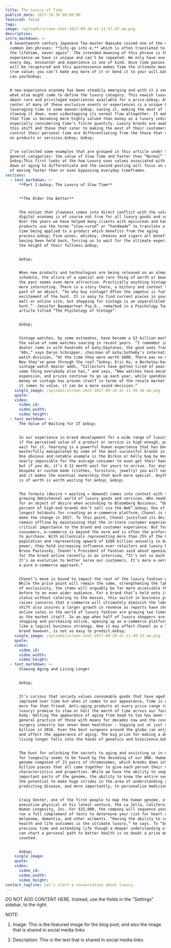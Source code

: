 ```yaml
---
title: The Luxury of Time
publish_date: 2017-10-30 00:00:00
featured: false
tags:
image: /uploads/screen-shot-2017-09-26-at-11-57-47-am.png
description:
intro_markdown: >-
  A Seventeenth century Japanese Tea master Naosuke coined one of the most
  common Zen phrases: **Ichi-go ichi-e,** which is often translated to “once in
  the lifetime, never again”. The intended meaning of this phrase is that every
  experience we have is unique and can’t be repeated. We only have one life and
  every day, encounter and experience is one of kind. Once time passes it never
  will be recaptured and this quintessence makes Time the ultimate measure of
  true value; you can’t make any more of it or bend it to your will.&nbsp; Or
  can you?&nbsp;


  A new experience economy has been steadily emerging and with it a sense of
  what else might come to define the luxury category. This newish luxury is all
  about rare and privileged experiences available for a price.&nbsp; At the
  center of many of these exclusive events or experiences is a unique benefit of
  leveraging time in some manner:&nbsp; saving it, making the most of it,
  slowing it down, even sidestepping its normal flow altogether. It makes sense
  that Time is becoming more highly valued than money as a luxury indicator,
  especially considering time’s finite quantity. Luxury brands are awakening to
  this shift and those that cater to making the most of their customers’ need to
  control their personal time are differentiating from the those that only focus
  on products or services.&nbsp; &nbsp;


  I’ve collected some examples that are grouped in this article under two
  general catagories: the value of Slow Time and Faster than “Normal” Time.
  &nbsp;This first looks at the how Luxury uses values associated with slowing
  down or aging to differentiate and the second posting will focus on examples
  of moving faster then or even bypassing everyday timeframes.
sections:
  - text_markdown: >-
      **Part 1:&nbsp; The Luxury of Slow Time**


      **The Older the Better**


      The notion that slowness comes into direct conflict with the values of our
      digital economy is of course not true for all luxury goods and services.
      Over the years we have helped many clients with epicurean and hand-crafted
      products use the terms “slow-cured” or “handmade” to translate a value of
      time being applied to a product which benefits from the aging
      process.&nbsp; Fine wines, whiskey, cheeses and cigars all benefit from
      having been held back, forcing us to wait for the ultimate experience at
      the height of their fullness.&nbsp;


      &nbsp;


      When new products and technologies are being released on an almost daily
      schedule, the allure of a special and rare thing of worth or beauty from
      the past seems even more attractive. Practically anything Vintage sounds
      more interesting. There is a story there, a history and context to the
      past of an object. “So why buy vintage? Often the impetus is fueled by the
      excitement of the hunt. It is easy to find current pieces in your local
      mall or online site, but shopping for vintage is an unparalleled treasure
      hunt.” -Jennifer Baumgartner Psy.D., remarked in a Psychology Today
      article titled “The Psychology of Vintage”.


      &nbsp;


      Vintage watches, by some estimates, have become a $3 billion market with
      the value of some watches soaring in recent years. “I remember in 1990 a
      dealer came in with hundreds of &shy;Daytonas, the good ones from the
      ’60s,” says Daryn Schnipper, chairman of &shy;Sotheby’s international
      watch division, “At the time they were worth $800. There was no market.
      Now they’ve gone through the roof.”&nbsp; Eric Ku, a Berkeley-based
      vintage watch dealer adds, “Collectors have gotten tired of wearing the
      same thing everybody else has,” and says, “New watches have become so
      expensive, and prices continue to go up each year, while spending the same
      money on vintage has proven itself in terms of the resale market, and when
      it comes to value, it can be a more sound decision.”
    single_image: /uploads/screen-shot-2017-09-26-at-11-56-34-am.png
    quote:
    video:
      video_id:
      video_width:
      video_height:
  - text_markdown: >-
      The Value of Waiting for IT &nbsp;


      In our experience in brand development for a wide range of luxury clients,
      if the perceived value of a product or service is high enough, people will
      wait for it. Yearning is a powerful human experience that has been
      masterfully manipulated by some of the most successful brands in history.
      One obvious and notable example is the Birkin or Kelly bag by Hermes - now
      nearly impossible for the average consumer to even get their hands on one,
      but if you do, it’s 6-12 month wait for yours to arrive. For anything
      bespoke or custom made (clothes, furniture, jewelry) you will need to wait
      and it makes the eventual ownership that much more special. Anything that
      is of worth is worth waiting for.&nbsp; &nbsp;


      The formula (desire + waiting = demand) comes into contest with the
      growing Omnichannel world of luxury goods and services. Who needs to wait
      for an object of desire when according to Bloomberg Business, “Only 40
      percent of high-end brands don’t sell via the Web”.&nbsp; One of the
      longest holdouts for creating an e-commerce platform, Chanel is set to
      make the change in 2017. To this point, Chanel justified its decision to
      remain offline by maintaining that the in-store customer experience is of
      critical importance to the brand and customer experience. But for many
      consumers, e-commerce is beyond the norm and is often the preferred path
      to purchase. With millennials representing more than 25% of the US
      population and representing upward of $200 billion annually in buying
      power, they hold increasing influence over retailers and luxury brands.
      Bruno Pavlovsky, Chanel’s President of Fashion said about opening up sales
      for the brand online recently in an interview, “It’s not so much a shift.
      It’s an evolution to better serve our customers. It’s more e-service than
      a pure e-commerce approach.”


      Chanel’s move is bound to impact the rest of the luxury fashion world.
      While the price point will remain the same, strengthening the label’s air
      of exclusivity, the items will arguably be far more accessible than ever
      before to an even wider audience. For a brand that’s held onto its luxury
      status without catering to the masses, this switch in business practice
      raises concerns that e-commerce will ultimately diminish the label. The
      shift also insures a larger growth in revenue as reports have shown that
      online sales in the world of luxury fashion are growing two times as fast
      as the market itself. In an age when half of luxury shoppers are already
      shopping and purchasing online, opening up an e-commerce platform seems
      like a logical business strategy. How it may affect Chanel as a luxury
      brand however, is not so easy to predict.&nbsp;
    single_image: /uploads/screen-shot-2017-09-26-at-11-49-23-am.png
    quote:
    video:
      video_id:
      video_width:
      video_height:
  - text_markdown: >-
      Slowing Aging and Living Longer


      &nbsp;


      It’s curious that society values consumable goods that have aged and
      improved over time but when it comes to our appearance, Time is definitely
      more foe than friend. Anti-aging products at every price range (mass to
      luxury) promise to slow or halt the march of time across our face and
      body. Halting the appearance of aging from head to toe has been the
      general practice of those with means for decades now and the cosmetic
      surgery industry has never been healthier - topping out at just over 8
      billion in 2016. Even the best surgeons around the globe can only alter
      and affect the appearance of aging. The big prize for making a dent in
      living longer falls into the hands of genetics and bioscience.&nbsp;


      The hunt for unlocking the secrets to aging and assisting us in our desire
      for longevity seems to be found by the decoding of our DNA. Human DNA is a
      genome composed of 23 pairs of chromosomes, which breaks down into six
      billion pieces that all come together to give each person their unique
      characteristics and properties. While we have the ability to sequence
      important parts of the genome, the ability to know the entire sequence has
      the potential to make huge strides in the area of understanding and
      predicting disease, and more importantly, to personalize medicine.


      Craig Venter, one of the first people to map the human genome, offers an
      executive physical at his latest venture, the La Jolla, California based
      Human Longevity, Inc. For $25,000, the company will sequence your DNA and
      run a full complement of tests to determine your risk for heart disease,
      melanoma, dementia, and other ailments. “Having the ability to control
      health and life outcomes is the ultimate luxury,” he says. To “buy” more
      precious time and extending life though a deeper understanding of how we
      can chart a personal path to better health is no doubt a prize most
      coveted.


      &nbsp;
    single_image:
    quote:
    video:
      video_id:
      video_width:
      video_height:
contact_tagline: Let's start a conversation about luxury.
---
```



DO NOT ADD CONTENT HERE. Instead, use the fields in the "Settings" sidebar, to the right.

NOTE:

1. Image: This is the featured image for the blog post, and also the image that is shared in social media links

2. Description: This is the text that is shared in social media links